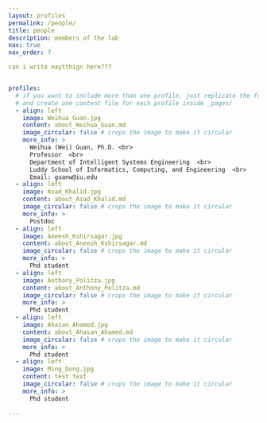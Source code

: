 ```yaml
---
layout: profiles
permalink: /people/
title: people
description: members of the lab
nav: true
nav_order: 7

can i write naytthign here???


profiles:
  # if you want to include more than one profile, just replicate the following block
  # and create one content file for each profile inside _pages/
  - align: left
    image: Weihua_Guan.jpg
    content: about_Weihua_Guan.md
    image_circular: false # crops the image to make it circular
    more_info: >
      Weihua (Wei) Guan, Ph.D. <br>
      Professor  <br>
      Department of Intelligent Systems Engineering  <br>
      Luddy School of Informatics, Computing, and Engineering  <br>
      Email: guanw@iu.edu  
  - align: left
    image: Asad_Khalid.jpg
    content: about_Asad_Khalid.md
    image_circular: false # crops the image to make it circular
    more_info: >
      Postdoc  
  - align: left
    image: Aneesh_Kshirsagar.jpg
    content: about_Aneesh_Kshirsagar.md
    image_circular: false # crops the image to make it circular
    more_info: >
      Phd student  
  - align: left
    image: Anthony_Politza.jpg
    content: about_Anthony_Politza.md
    image_circular: false # crops the image to make it circular
    more_info: >
      Phd student  
  - align: left
    image: Ahasan_Ahamed.jpg
    content: about_Ahasan_Ahamed.md
    image_circular: false # crops the image to make it circular
    more_info: >
      Phd student
  - align: left
    image: Ming_Dong.jpg
    content: test text
    image_circular: false # crops the image to make it circular
    more_info: >
      Phd student      
      
---
```


